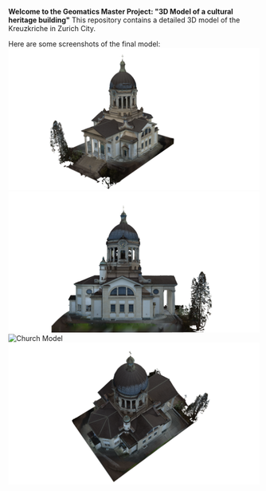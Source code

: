 **Welcome to the Geomatics Master Project: "3D Model of a cultural heritage building"**
This repository contains a detailed 3D model of the Kreuzkriche in Zurich City.

Here are some screenshots of the final model:
![Church Model](ModelScreenshots/Full_MODEL_V10.png)
![Church Model](ModelScreenshots/Full_MODEL_V10_2.png)
![Church Model](ModelScreenshots/Full_MODEL_V10_3.png)
![Church Model](ModelScreenshots/Full_MODEL_V10_4.png)




